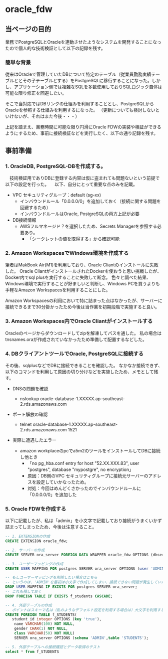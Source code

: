 # oracle_fdw

## 当ページの目的
業務でPostgreSQLとOracleを連動させたようなシステムを開発することになったので個人的な技術検証として以下の記録を残す。

### 簡単な背景
従来はOracleで管理していたDBについて特定のテーブル（従業員勤務実績テーブルととその子テーブルとする）をPostgreSQLに移行することになった。しかし、アプリケーション側では複雑なSQLを多数使用しておりSQLロジック自体は可能な限り修正を回避したい。

そこで当対応ではDBリンクの仕組みを利用することとし、PostgreSQLからOracleを参照する仕組みを利用するになった。
（更新についても検討しないといけないが、それはまた今後・・・）

上記を踏まえ、業務時間に可能な限り円滑にOracle FDWの実装や検証ができるようにするため、事前に接続検証などを実行したく、以下の通り記録を残す。

## 事前準備

### 1. OracleDB, PostgreSQL-DBを作成する。

　技術検証用でありDBに登録する内容は仮に盗まれても問題ないという前提で以下の設定を行った。
　以下、自分にとって重要な点のみを記載。

* VPC セキュリティグループ：default (sg-xx)
    * インバウンドルール「0.0.0.0/0」を追加しておく（接続に関する問題を回避するため）
    * インバウンドルールはOracle, PostgreSQLの両方上記が必要
* DB接続情報
    * AWSフルマネージド？を選択したため、Secrets Managerを参照する必要あり。
        * 「シークレットの値を取得する」から確認可能 

### 2. Amazon WorkspacesでWindows環境を作成する

筆者はMakBook Air(M1)を利用しており、Oracle Cliantのインストールに失敗した。
Oracle CliantがインストールされたDockerを使おうと思い挑戦したが、Docker内でsql plusを実行することに失敗して断念。
色々と調べた結果、Windows環境で実行することが好ましいと判断し、Windows PCを買うよりも手軽なAmazon Workspacesを利用することにした。

Amazon Workspacesの利用において特に詰まった点はなかったが、サーバーに接続できるまで30分掛かったため今後は当作業を初期段階で実施すると良い。


### 3. Amazon Workspaces内でOracle Cliantがインストールする

Oracleのページからダウンロードしてzipを解凍してパスを通した。
私の場合はtnsnames.oraが作成されていなかったため準備して配置するなどした。


###  4. DBクライアントツールでOracle, PostgreSQLに接続する

その後、sqlplusなどでDBに接続できることを確認した。
なかなか接続できず、以下のコマンドを利用して原因の切り分けなどを実施したため、メモとして残す。

* DNSの問題を確認
    * nslookup oracle-database-1.XXXXX.ap-southeast-2.rds.amazonaws.com

* ポート解放の確認
    * telnet oracle-database-1.XXXXX.ap-southeast-2.rds.amazonaws.com 1521

* 実際に遭遇したエラー
    * amazon workplaceのpcでa5m2のツールをインストールしてDBに接続し他とき
        * 「no pg_hba.conf entry for host "52.XX.XXX.83", user "postgres", database "mypostgre", no encryption」
        * 原因：DB側のVPC セキュリティグループに接続元サーバーのアドレスを設定していかなったため。
        * 対処：今回はめんどくさかったのでインバウンドルールに「0.0.0.0/0」を追加した

### 5. Oracle FDWを作成する

以下に記載したが、私は「admin」を小文字で記載しており接続がうまくいかず詰まってしまったため、今後は注意すること。

```SQL
-- 1. EXTENSIONの作成
CREATE EXTENSION oracle_fdw;

-- 2. サーバーの作成
CREATE SERVER ora_server FOREIGN DATA WRAPPER oracle_fdw OPTIONS (dbserver '//oracle-database-1.XXXXX.ap-southeast-2.rds.amazonaws.com:1521/ORCL');

-- 3. ユーザーマッピングの作成
CREATE USER MAPPING FOR postgres SERVER ora_server OPTIONS (user 'ADMIN', password 'ORACLE-PASSWORD');

-- もしユーザーマッピングを削除したい場合はこちら
-- というのは、'ADMIN'を最初は小文字で作成してしまい、接続できない問題が発生していたため。
DROP USER MAPPING IF EXISTS FOR postgres SERVER ora_server;
-- これも残しておく
DROP FOREIGN TABLE IF EXISTS f_students CASCADE;

-- 4. 外部テーブルの作成
-- ポイントはスキーマ名は（私のようなデフォルト設定を利用する場合は）大文字を利用すること。ここに詰まり数時間費やしてしまった・・・。
CREATE FOREIGN TABLE f_STUDENTS(
   student_id integer OPTIONS (key 'true'),
    name VARCHAR(100) NOT NULL,
    gender CHAR(1) NOT NULL,
    class VARCHAR(50) NOT NULL)     
    SERVER ora_server OPTIONS (schema 'ADMIN',table 'STUDENTS');

-- 5. 外部テーブルへの接続確認とデータ取得のテスト
select * from f_STUDENTS
```




